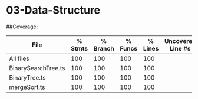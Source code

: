 # 03-Data-Structure

##Coverage:

File                 | % Stmts | % Branch | % Funcs | % Lines | Uncovered Line #s
---------------------|---------|----------|---------|---------|-------------------
All files            |     100 |      100 |     100 |     100 |                  
 BinarySearchTree.ts |     100 |      100 |     100 |     100 |                  
 BinaryTree.ts       |     100 |      100 |     100 |     100 |                  
 mergeSort.ts        |     100 |      100 |     100 |     100 |                  

